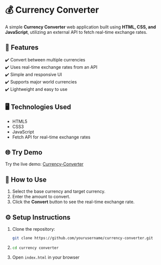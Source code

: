 # 💰 Currency Converter

A simple **Currency Converter** web application built using **HTML, CSS, and JavaScript**, utilizing an external API to fetch real-time exchange rates.

## 🌟 Features

✔️ Convert between multiple currencies  
✔️ Uses real-time exchange rates from an API  
✔️ Simple and responsive UI  
✔️ Supports major world currencies  
✔️ Lightweight and easy to use  

## 🖥️ Technologies Used

- HTML5  
- CSS3  
- JavaScript
- Fetch API for real-time exchange rates  

## 🌐 Try Demo

Try the live demo: [Currency-Converter](https://om-ghare.github.io/currency-converter/)

## 🚀 How to Use

1. Select the base currency and target currency.  
2. Enter the amount to convert.  
3. Click the **Convert** button to see the real-time exchange rate.  

## ⚙️ Setup Instructions

1. Clone the repository:  
   ```bash
   git clone https://github.com/yourusername/currency-converter.git
   ```

2. ```bash
   cd currency converter
   ```
   
3. Open ``` index.html ``` in your browser
